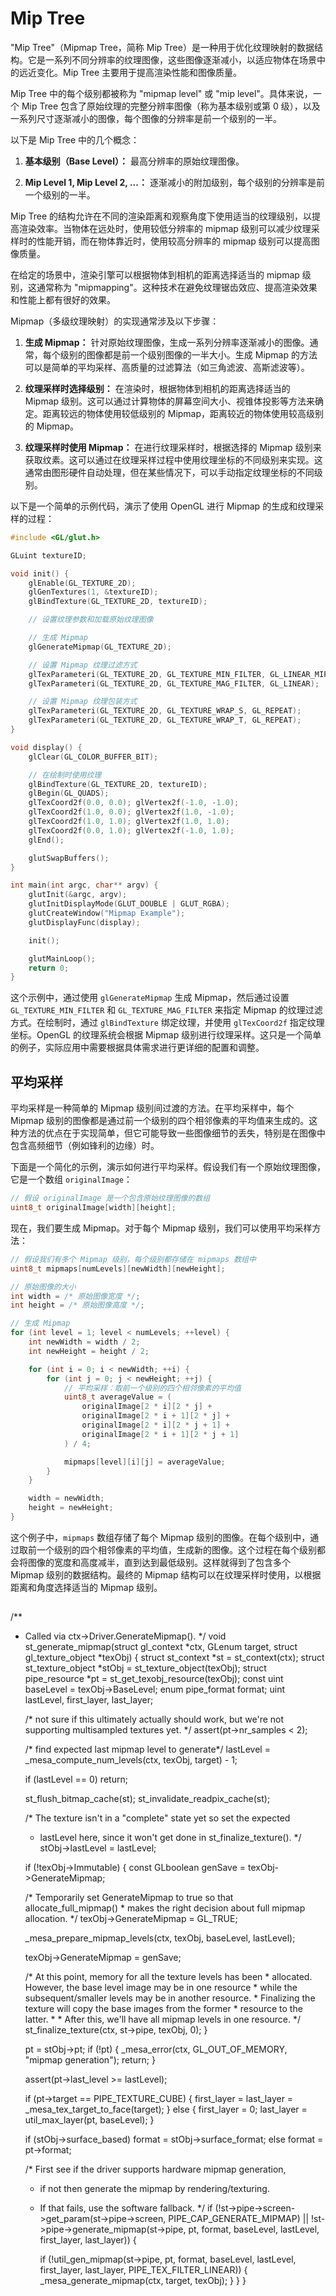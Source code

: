 
#  Mip Tree

"Mip Tree"（Mipmap Tree，简称 Mip Tree）是一种用于优化纹理映射的数据结构。它是一系列不同分辨率的纹理图像，这些图像逐渐减小，以适应物体在场景中的远近变化。Mip Tree 主要用于提高渲染性能和图像质量。

Mip Tree 中的每个级别都被称为 "mipmap level" 或 "mip level"。具体来说，一个 Mip Tree 包含了原始纹理的完整分辨率图像（称为基本级别或第 0 级），以及一系列尺寸逐渐减小的图像，每个图像的分辨率是前一个级别的一半。

以下是 Mip Tree 中的几个概念：

1. **基本级别（Base Level）：** 最高分辨率的原始纹理图像。

2. **Mip Level 1, Mip Level 2, ...：** 逐渐减小的附加级别，每个级别的分辨率是前一个级别的一半。

Mip Tree 的结构允许在不同的渲染距离和观察角度下使用适当的纹理级别，以提高渲染效率。当物体在远处时，使用较低分辨率的 mipmap 级别可以减少纹理采样时的性能开销，而在物体靠近时，使用较高分辨率的 mipmap 级别可以提高图像质量。

在给定的场景中，渲染引擎可以根据物体到相机的距离选择适当的 mipmap 级别，这通常称为 "mipmapping"。这种技术在避免纹理锯齿效应、提高渲染效果和性能上都有很好的效果。

Mipmap（多级纹理映射）的实现通常涉及以下步骤：

1. **生成 Mipmap：** 针对原始纹理图像，生成一系列分辨率逐渐减小的图像。通常，每个级别的图像都是前一个级别图像的一半大小。生成 Mipmap 的方法可以是简单的平均采样、高质量的过滤算法（如三角滤波、高斯滤波等）。

2. **纹理采样时选择级别：** 在渲染时，根据物体到相机的距离选择适当的 Mipmap 级别。这可以通过计算物体的屏幕空间大小、视锥体投影等方法来确定。距离较远的物体使用较低级别的 Mipmap，距离较近的物体使用较高级别的 Mipmap。

3. **纹理采样时使用 Mipmap：** 在进行纹理采样时，根据选择的 Mipmap 级别来获取纹素。这可以通过在纹理采样过程中使用纹理坐标的不同级别来实现。这通常由图形硬件自动处理，但在某些情况下，可以手动指定纹理坐标的不同级别。

以下是一个简单的示例代码，演示了使用 OpenGL 进行 Mipmap 的生成和纹理采样的过程：

```cpp
#include <GL/glut.h>

GLuint textureID;

void init() {
    glEnable(GL_TEXTURE_2D);
    glGenTextures(1, &textureID);
    glBindTexture(GL_TEXTURE_2D, textureID);

    // 设置纹理参数和加载原始纹理图像

    // 生成 Mipmap
    glGenerateMipmap(GL_TEXTURE_2D);

    // 设置 Mipmap 纹理过滤方式
    glTexParameteri(GL_TEXTURE_2D, GL_TEXTURE_MIN_FILTER, GL_LINEAR_MIPMAP_LINEAR);
    glTexParameteri(GL_TEXTURE_2D, GL_TEXTURE_MAG_FILTER, GL_LINEAR);

    // 设置 Mipmap 纹理包装方式
    glTexParameteri(GL_TEXTURE_2D, GL_TEXTURE_WRAP_S, GL_REPEAT);
    glTexParameteri(GL_TEXTURE_2D, GL_TEXTURE_WRAP_T, GL_REPEAT);
}

void display() {
    glClear(GL_COLOR_BUFFER_BIT);

    // 在绘制时使用纹理
    glBindTexture(GL_TEXTURE_2D, textureID);
    glBegin(GL_QUADS);
    glTexCoord2f(0.0, 0.0); glVertex2f(-1.0, -1.0);
    glTexCoord2f(1.0, 0.0); glVertex2f(1.0, -1.0);
    glTexCoord2f(1.0, 1.0); glVertex2f(1.0, 1.0);
    glTexCoord2f(0.0, 1.0); glVertex2f(-1.0, 1.0);
    glEnd();

    glutSwapBuffers();
}

int main(int argc, char** argv) {
    glutInit(&argc, argv);
    glutInitDisplayMode(GLUT_DOUBLE | GLUT_RGBA);
    glutCreateWindow("Mipmap Example");
    glutDisplayFunc(display);

    init();

    glutMainLoop();
    return 0;
}
```

这个示例中，通过使用 `glGenerateMipmap` 生成 Mipmap，然后通过设置 `GL_TEXTURE_MIN_FILTER` 和 `GL_TEXTURE_MAG_FILTER` 来指定 Mipmap 的纹理过滤方式。在绘制时，通过 `glBindTexture` 绑定纹理，并使用 `glTexCoord2f` 指定纹理坐标。OpenGL 的纹理系统会根据 Mipmap 级别进行纹理采样。这只是一个简单的例子，实际应用中需要根据具体需求进行更详细的配置和调整。


## 平均采样

平均采样是一种简单的 Mipmap 级别间过渡的方法。在平均采样中，每个 Mipmap 级别的图像都是通过前一个级别的四个相邻像素的平均值来生成的。这种方法的优点在于实现简单，但它可能导致一些图像细节的丢失，特别是在图像中包含高频细节（例如锋利的边缘）时。

下面是一个简化的示例，演示如何进行平均采样。假设我们有一个原始纹理图像，它是一个数组 `originalImage`：

```cpp
// 假设 originalImage 是一个包含原始纹理图像的数组
uint8_t originalImage[width][height];
```

现在，我们要生成 Mipmap。对于每个 Mipmap 级别，我们可以使用平均采样方法：

```cpp
// 假设我们有多个 Mipmap 级别，每个级别都存储在 mipmaps 数组中
uint8_t mipmaps[numLevels][newWidth][newHeight];

// 原始图像的大小
int width = /* 原始图像宽度 */;
int height = /* 原始图像高度 */;

// 生成 Mipmap
for (int level = 1; level < numLevels; ++level) {
    int newWidth = width / 2;
    int newHeight = height / 2;

    for (int i = 0; i < newWidth; ++i) {
        for (int j = 0; j < newHeight; ++j) {
            // 平均采样：取前一个级别的四个相邻像素的平均值
            uint8_t averageValue = (
                originalImage[2 * i][2 * j] +
                originalImage[2 * i + 1][2 * j] +
                originalImage[2 * i][2 * j + 1] +
                originalImage[2 * i + 1][2 * j + 1]
            ) / 4;

            mipmaps[level][i][j] = averageValue;
        }
    }

    width = newWidth;
    height = newHeight;
}
```

这个例子中，`mipmaps` 数组存储了每个 Mipmap 级别的图像。在每个级别中，通过取前一个级别的四个相邻像素的平均值，生成新的图像。这个过程在每个级别都会将图像的宽度和高度减半，直到达到最低级别。这样就得到了包含多个 Mipmap 级别的数据结构。最终的 Mipmap 结构可以在纹理采样时使用，以根据距离和角度选择适当的 Mipmap 级别。



## 


/**
 * Called via ctx->Driver.GenerateMipmap().
 */
void
st_generate_mipmap(struct gl_context *ctx, GLenum target,
                   struct gl_texture_object *texObj)
{
   struct st_context *st = st_context(ctx);
   struct st_texture_object *stObj = st_texture_object(texObj);
   struct pipe_resource *pt = st_get_texobj_resource(texObj);
   const uint baseLevel = texObj->BaseLevel;
   enum pipe_format format;
   uint lastLevel, first_layer, last_layer;

   /* not sure if this ultimately actually should work,
      but we're not supporting multisampled textures yet. */
   assert(pt->nr_samples < 2);

   /* find expected last mipmap level to generate*/
   lastLevel = _mesa_compute_num_levels(ctx, texObj, target) - 1;

   if (lastLevel == 0)
      return;

   st_flush_bitmap_cache(st);
   st_invalidate_readpix_cache(st);

   /* The texture isn't in a "complete" state yet so set the expected
    * lastLevel here, since it won't get done in st_finalize_texture().
    */
   stObj->lastLevel = lastLevel;

   if (!texObj->Immutable) {
      const GLboolean genSave = texObj->GenerateMipmap;

      /* Temporarily set GenerateMipmap to true so that allocate_full_mipmap()
       * makes the right decision about full mipmap allocation.
       */
      texObj->GenerateMipmap = GL_TRUE;

      _mesa_prepare_mipmap_levels(ctx, texObj, baseLevel, lastLevel);

      texObj->GenerateMipmap = genSave;

      /* At this point, memory for all the texture levels has been
       * allocated.  However, the base level image may be in one resource
       * while the subsequent/smaller levels may be in another resource.
       * Finalizing the texture will copy the base images from the former
       * resource to the latter.
       *
       * After this, we'll have all mipmap levels in one resource.
       */
      st_finalize_texture(ctx, st->pipe, texObj, 0);
   }

   pt = stObj->pt;
   if (!pt) {
      _mesa_error(ctx, GL_OUT_OF_MEMORY, "mipmap generation");
      return;
   }

   assert(pt->last_level >= lastLevel);

   if (pt->target == PIPE_TEXTURE_CUBE) {
      first_layer = last_layer = _mesa_tex_target_to_face(target);
   }
   else {
      first_layer = 0;
      last_layer = util_max_layer(pt, baseLevel);
   }

   if (stObj->surface_based)
      format = stObj->surface_format;
   else
      format = pt->format;

   /* First see if the driver supports hardware mipmap generation,
    * if not then generate the mipmap by rendering/texturing.
    * If that fails, use the software fallback.
    */
   if (!st->pipe->screen->get_param(st->pipe->screen,
                                    PIPE_CAP_GENERATE_MIPMAP) ||
       !st->pipe->generate_mipmap(st->pipe, pt, format, baseLevel,
                                  lastLevel, first_layer, last_layer)) {

      if (!util_gen_mipmap(st->pipe, pt, format, baseLevel, lastLevel,
                           first_layer, last_layer, PIPE_TEX_FILTER_LINEAR)) {
         _mesa_generate_mipmap(ctx, target, texObj);
      }
   }
}

